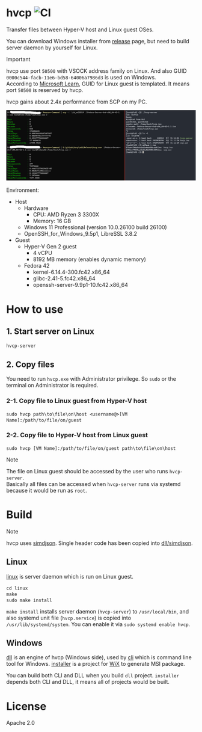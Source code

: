 hvcp
![CI](../../workflows/CI/badge.svg)
===

Transfer files between Hyper-V host and Linux guest OSes.

You can download Windows installer from [release](https://github.com/YaSuenag/hvcp/releases) page, but need to build server daemon by yourself for Linux.

> [!IMPORTANT]
> hvcp use port `50500` with VSOCK address family on Linux. And also GUID `0000c544-facb-11e6-bd58-64006a7986d3` is used on Windows.  
> According to [Microsoft Learn](https://learn.microsoft.com/en-us/virtualization/hyper-v-on-windows/user-guide/make-integration-service), GUID for Linux guest is templated. It means port `50500` is reserved by hvcp.

hvcp gains about 2.4x performance from SCP on my PC.

![hvcp performance](hvcp-performance.png)

Environment:

* Host
    * Hardware
        * CPU: AMD Ryzen 3 3300X
        * Memory: 16 GB
    * Windows 11 Professional (version 10.0.26100 build 26100)
    * OpenSSH\_for\_Windows\_9.5p1, LibreSSL 3.8.2
* Guest
    * Hyper-V Gen 2 guest
        * 4 vCPU
        * 8192 MB memory (enables dynamic memory)
    * Fedora 42
        * kernel-6.14.4-300.fc42.x86\_64
        * glibc-2.41-5.fc42.x86\_64
        * openssh-server-9.9p1-10.fc42.x86\_64

# How to use

## 1. Start server on Linux

```
hvcp-server
```

## 2. Copy files

You need to run `hvcp.exe` with Administrator privilege. So `sudo` or the terminal on Administrator is required.

### 2-1. Copy file to Linux guest from Hyper-V host

```
sudo hvcp path\to\file\on\host <username@>[VM Name]:/path/to/file/on/guest
```

### 2-2. Copy file to Hyper-V host from Linux guest

```
sudo hvcp [VM Name]:/path/to/file/on/guest path\to\file\on\host
```

> [!NOTE]
> The file on Linux guest should be accessed by the user who runs `hvcp-server`.  
> Basically all files can be accessed when `hvcp-server` runs via systemd because it would be run as `root`.

# Build

> [!NOTE]
> hvcp uses [simdjson](https://github.com/simdjson/simdjson). Single header code has been copied into [dll/simdjson](dll/simdjson).

## Linux

[linux](linux) is server daemon which is run on Linux guest.

```
cd linux
make
sudo make install
```

`make install` installs server daemon (`hvcp-server`) to `/usr/local/bin`, and also systemd unit file (`hvcp.service`) is copied into `/usr/lib/systemd/system`. You can enable it via `sudo systemd enable hvcp`.

## Windows

[dll](dll) is an engine of hvcp (Windows side), used by [cli](cli) which is command line tool for Windows. [installer](installer) is a project for [WiX](https://www.firegiant.com/wixtoolset/) to generate MSI package.

You can build both CLI and DLL when you build `dll` project. `installer` depends both CLI and DLL, it means all of projects would be built.

# License

Apache 2.0
